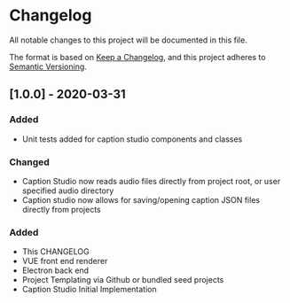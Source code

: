 # Changelog
All notable changes to this project will be documented in this file.

The format is based on [Keep a Changelog](https://keepachangelog.com/en/1.0.0/),
and this project adheres to [Semantic Versioning](https://semver.org/spec/v2.0.0.html).

## [1.0.0] - 2020-03-31
### Added
- Unit tests added for caption studio components and classes
### Changed
- Caption Studio now reads audio files directly from project root, or user specified audio directory
- Caption studio now allows for saving/opening caption JSON files directly from projects
### Added
- This CHANGELOG
- VUE front end renderer
- Electron back end
- Project Templating via Github or bundled seed projects
- Caption Studio Initial Implementation


